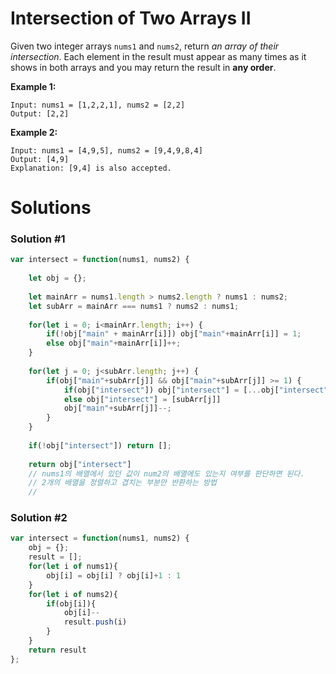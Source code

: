 # Intersection of Two Arrays II

Given two integer arrays `nums1` and `nums2`, return *an array of their intersection*. Each element in the result must appear as many times as it shows in both arrays and you may return the result in **any order**.

**Example 1:**

```
Input: nums1 = [1,2,2,1], nums2 = [2,2]
Output: [2,2]

```

**Example 2:**

```
Input: nums1 = [4,9,5], nums2 = [9,4,9,8,4]
Output: [4,9]
Explanation: [9,4] is also accepted.
```

# Solutions

### Solution #1

```jsx
var intersect = function(nums1, nums2) {
    
    let obj = {};
    
    let mainArr = nums1.length > nums2.length ? nums1 : nums2;
    let subArr = mainArr === nums1 ? nums2 : nums1;
    
    for(let i = 0; i<mainArr.length; i++) {
        if(!obj["main" + mainArr[i]]) obj["main"+mainArr[i]] = 1;
        else obj["main"+mainArr[i]]++;
    }
    
    for(let j = 0; j<subArr.length; j++) {
        if(obj["main"+subArr[j]] && obj["main"+subArr[j]] >= 1) {
            if(obj["intersect"]) obj["intersect"] = [...obj["intersect"], subArr[j]]
            else obj["intersect"] = [subArr[j]]
            obj["main"+subArr[j]]--;
        }
    }
    
    if(!obj["intersect"]) return [];
    
    return obj["intersect"]
    // nums1의 배열에서 있던 값이 num2의 배열에도 있는지 여부를 판단하면 된다. 
    // 2개의 배열을 정렬하고 겹치는 부분만 반환하는 방법
    //
```

### Solution #2

```jsx
var intersect = function(nums1, nums2) {
    obj = {};
    result = [];
    for(let i of nums1){
        obj[i] = obj[i] ? obj[i]+1 : 1
    }
    for(let i of nums2){
        if(obj[i]){
            obj[i]--
            result.push(i)
        }
    }
    return result
};
```